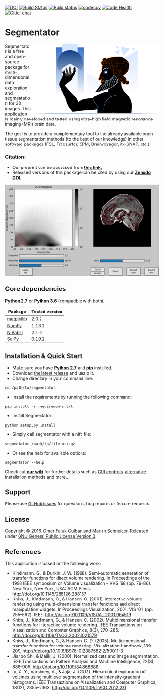 [![DOI](https://zenodo.org/badge/59303623.svg)](https://zenodo.org/badge/latestdoi/59303623) [![Build Status](https://travis-ci.org/ofgulban/segmentator.svg?branch=master)](https://travis-ci.org/ofgulban/segmentator) [![Build status](https://ci.appveyor.com/api/projects/status/lkxp4y5ahssqv6ng?svg=true)](https://ci.appveyor.com/project/ofgulban/segmentator) [![codecov](https://codecov.io/gh/ofgulban/segmentator/branch/master/graph/badge.svg)](https://codecov.io/gh/ofgulban/segmentator) [![Code Health](https://landscape.io/github/ofgulban/segmentator/master/landscape.svg?style=flat)](https://landscape.io/github/ofgulban/segmentator/master) [![Gitter chat](https://badges.gitter.im/gitterHQ/gitter.png)](https://gitter.im/segmentator/Lobby)

# Segmentator

<img src="visuals/logo.png" width=420 align="right" />

Segmentator is a free and open-source package for multi-dimensional data exploration and segmentation for 3D images. This application is mainly developed and tested using ultra-high field magnetic resonance imaging (MRI) brain data.


The goal is to provide a complementary tool to the already available brain tissue segmentation methods (to the best of our knowledge) in other software packages (FSL, Freesurfer, SPM, Brainvoyager, itk-SNAP, etc.).

### Citation:
- Our preprint can be accessed from __[this link.](http://biorxiv.org/cgi/content/short/245738v1)__
- Released versions of this package can be cited by using our __[Zenodo DOI](https://zenodo.org/badge/latestdoi/59303623).__

<img src="visuals/animation_01.gif" width=840 align="center" />

## Core dependencies
**[Python 2.7](https://www.python.org/download/releases/2.7/)** or **[Python 3.6](https://www.python.org/downloads/release/python-363/)** (compatible with both).

| Package                              | Tested version |
|--------------------------------------|----------------|
| [matplotlib](http://matplotlib.org/) | 2.0.2          |
| [NumPy](http://www.numpy.org/)       | 1.13.1         |
| [NiBabel](http://nipy.org/nibabel/)  | 2.1.0          |
| [SciPy](http://scipy.org/)           | 0.19.1         |

## Installation & Quick Start
- Make sure you have [**Python 2.7**](https://www.python.org/download/releases/2.7/) and [**pip**](https://en.wikipedia.org/wiki/Pip_(package_manager)) installed.
- Download [the latest release](https://github.com/ofgulban/segmentator/releases) and unzip it.
- Change directory in your command line:
```
cd /path/to/segmentator
```
- Install the requirements by running the following command:
```
pip install -r requirements.txt
```
- Install Segmentator:
```
python setup.py install
```
- Simply call segmentator with a nifti file:
```
segmentator /path/to/file.nii.gz
```
- Or see the help for available options:
```
segmentator --help
```

Check out __[our wiki](https://github.com/ofgulban/segmentator/wiki)__ for further details such as [GUI controls](https://github.com/ofgulban/segmentator/wiki/Controls), [alternative installation methods](https://github.com/ofgulban/segmentator/wiki/Installation) and more...

## Support
Please use [GitHub issues](https://github.com/ofgulban/segmentator/issues) for questions, bug reports or feature requests.

## License
Copyright © 2016, [Omer Faruk Gulban](https://github.com/ofgulban) and [Marian Schneider](https://github.com/MSchnei).
Released under [GNU General Public License Version 3](http://www.gnu.org/licenses/gpl.html).

## References
This application is based on the following work:

* Kindlmann, G., & Durkin, J. W. (1998). Semi-automatic generation of transfer functions for direct volume rendering. In Proceedings of the 1998 IEEE symposium on Volume visualization - VVS ’98 (pp. 79–86). New York, New York, USA: ACM Press. http://doi.org/10.1145/288126.288167
* Kniss, J., Kindlmann, G., & Hansen, C. (2001). Interactive volume rendering using multi-dimensional transfer functions and direct manipulation widgets. In Proceedings Visualization, 2001. VIS ’01. (pp. 255–562). IEEE. http://doi.org/10.1109/VISUAL.2001.964519
* Kniss, J., Kindlmann, G., & Hansen, C. (2002). Multidimensional transfer functions for interactive volume rendering. IEEE Transactions on Visualization and Computer Graphics, 8(3), 270–285. http://doi.org/10.1109/TVCG.2002.1021579
* Kniss, J., Kindlmann, G., & Hansen, C. D. (2005). Multidimensional transfer functions for volume rendering. Visualization Handbook, 189–209. http://doi.org/10.1016/B978-012387582-2/50011-3
* Jianbo Shi, & Malik, J. (2000). Normalized cuts and image segmentation. IEEE Transactions on Pattern Analysis and Machine Intelligence, 22(8), 888–905. http://doi.org/10.1109/34.868688
* Ip, C. Y., Varshney, A., & Jaja, J. (2012). Hierarchical exploration of volumes using multilevel segmentation of the intensity-gradient histograms. IEEE Transactions on Visualization and Computer Graphics, 18(12), 2355–2363. http://doi.org/10.1109/TVCG.2012.231
